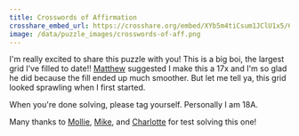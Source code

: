 ```yaml
---
title: Crosswords of Affirmation
crosshare_embed_url: https://crosshare.org/embed/XYb5m4tiCsum1JClU1x5/6GZEUgttSaMcNGI8CIiXptC8S1E3
image: /data/puzzle_images/crosswords-of-aff.png
---
```


I'm really excited to share this puzzle with you! This is a big boi, the largest grid I've filled to date!! [Matthew](https://www.happylittlepuzzles.com/about) suggested I make this a 17x and I'm so glad he did because the fill ended up much smoother. But let me tell ya, this grid looked sprawling when I first started.

When you're done solving, please tag yourself. Personally I am 18A.

Many thanks to [Mollie](https://twitter.com/molliecowger), [Mike](https://twitter.com/mike_knobler), and [Charlotte](https://twitter.com/noodle_kugel) for test solving this one!